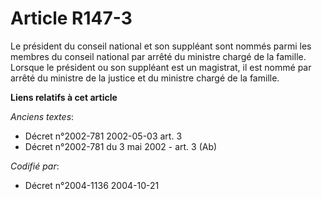 # Article R147-3

Le président du conseil national et son suppléant sont nommés parmi les membres du conseil national par arrêté du ministre
chargé de la famille. Lorsque le président ou son suppléant est un magistrat, il est nommé par arrêté du ministre de la
justice et du ministre chargé de la famille.

**Liens relatifs à cet article**

_Anciens textes_:

  - Décret n°2002-781 2002-05-03 art. 3
  - Décret n°2002-781 du 3 mai 2002 - art. 3 (Ab)

_Codifié par_:

  - Décret n°2004-1136 2004-10-21
